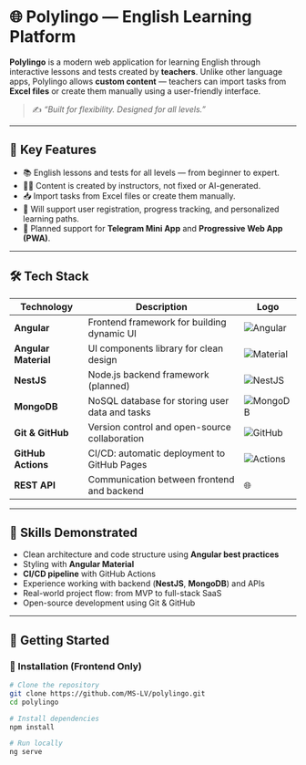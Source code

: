 # 🌐 Polylingo — English Learning Platform

**Polylingo** is a modern web application for learning English through interactive lessons and tests created by **teachers**. Unlike other language apps, Polylingo allows **custom content** — teachers can import tasks from **Excel files** or create them manually using a user-friendly interface.

> ✍️ *“Built for flexibility. Designed for all levels.”*

---

## 🎯 Key Features

- 📚 English lessons and tests for all levels — from beginner to expert.
- 👨‍🏫 Content is created by instructors, not fixed or AI-generated.
- 📥 Import tasks from Excel files or create them manually.
- 💾 Will support user registration, progress tracking, and personalized learning paths.
- 📱 Planned support for **Telegram Mini App** and **Progressive Web App (PWA)**.

---

## 🛠️ Tech Stack

| Technology        | Description                                         | Logo |
|-------------------|-----------------------------------------------------|------|
| **Angular**       | Frontend framework for building dynamic UI         | ![Angular](https://angular.io/assets/images/logos/angular/angular.svg) |
| **Angular Material** | UI components library for clean design            | ![Material](https://material.angular.io/assets/img/angular-material-logo.svg) |
| **NestJS**        | Node.js backend framework (planned)                | ![NestJS](https://docs.nestjs.com/assets/logo-small.svg) |
| **MongoDB**       | NoSQL database for storing user data and tasks     | ![MongoDB](https://webassets.mongodb.com/_com_assets/cms/mongodb_logo1-76twgcu2dm.png) |
| **Git & GitHub**  | Version control and open-source collaboration      | ![GitHub](https://github.githubassets.com/images/modules/logos_page/GitHub-Mark.png) |
| **GitHub Actions**| CI/CD: automatic deployment to GitHub Pages        | ![Actions](https://avatars.githubusercontent.com/u/44036562?s=200&v=4) |
| **REST API**      | Communication between frontend and backend         | 🌐 |

---

## 🧪 Skills Demonstrated

- Clean architecture and code structure using **Angular best practices**
- Styling with **Angular Material**
- **CI/CD pipeline** with GitHub Actions
- Experience working with backend (**NestJS**, **MongoDB**) and APIs
- Real-world project flow: from MVP to full-stack SaaS
- Open-source development using Git & GitHub

---

## 🚀 Getting Started

### 🔧 Installation (Frontend Only)

```bash
# Clone the repository
git clone https://github.com/MS-LV/polylingo.git
cd polylingo

# Install dependencies
npm install

# Run locally
ng serve
